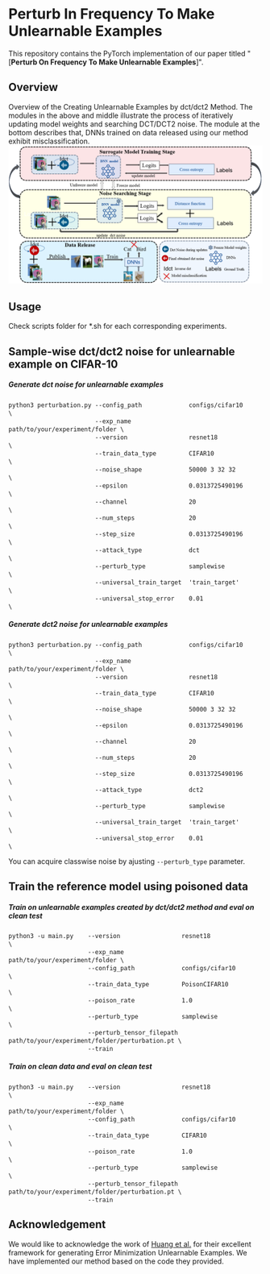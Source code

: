 # Perturb In Frequency To Make Unlearnable Examples

This repository contains the PyTorch implementation of our paper titled "[**Perturb On Frequency To Make Unlearnable Examples**]".

## Overview
Overview of the Creating Unlearnable Examples by dct/dct2 Method. The modules in the above and middle illustrate the process
of iteratively updating model weights and searching DCT/DCT2 noise. The module at the bottom describes that, DNNs trained on data
released using our method exhibit misclassification.
![Teaser](images/Overview5.png)

## Usage

Check scripts folder for *.sh for each corresponding experiments. 
## Sample-wise dct/dct2 noise for unlearnable example on CIFAR-10
##### Generate dct noise for unlearnable examples
```console
python3 perturbation.py --config_path             configs/cifar10                \
                        --exp_name                path/to/your/experiment/folder \
                        --version                 resnet18                       \
                        --train_data_type         CIFAR10                        \
                        --noise_shape             50000 3 32 32                  \
                        --epsilon                 0.0313725490196                \
                        --channel                 20                             \
                        --num_steps               20                             \
                        --step_size               0.0313725490196                \
                        --attack_type             dct                            \
                        --perturb_type            samplewise                     \
                        --universal_train_target  'train_target'                 \
                        --universal_stop_error    0.01                           \
```
##### Generate dct2 noise for unlearnable examples
```console
python3 perturbation.py --config_path             configs/cifar10                \
                        --exp_name                path/to/your/experiment/folder \
                        --version                 resnet18                       \
                        --train_data_type         CIFAR10                        \
                        --noise_shape             50000 3 32 32                  \
                        --epsilon                 0.0313725490196                \
                        --channel                 20                             \
                        --num_steps               20                             \
                        --step_size               0.0313725490196                \
                        --attack_type             dct2                           \
                        --perturb_type            samplewise                     \
                        --universal_train_target  'train_target'                 \
                        --universal_stop_error    0.01                           \
```
You can acquire classwise noise  by ajusting ```--perturb_type``` parameter.



## Train the reference model using poisoned data

##### Train on unlearnable examples created by dct/dct2 method and eval on clean test
```console
python3 -u main.py    --version                 resnet18                       \
                      --exp_name                path/to/your/experiment/folder \
                      --config_path             configs/cifar10                \
                      --train_data_type         PoisonCIFAR10                  \
                      --poison_rate             1.0                            \
                      --perturb_type            samplewise                      \
                      --perturb_tensor_filepath path/to/your/experiment/folder/perturbation.pt \
                      --train
```
##### Train on clean data and eval on clean test
```console
python3 -u main.py    --version                 resnet18                       \
                      --exp_name                path/to/your/experiment/folder \
                      --config_path             configs/cifar10                \
                      --train_data_type         CIFAR10                  \
                      --poison_rate             1.0                            \
                      --perturb_type            samplewise                      \
                      --perturb_tensor_filepath path/to/your/experiment/folder/perturbation.pt \
                      --train
```
## Acknowledgement

We would like to acknowledge the work of [Huang et al.](https://github.com/HanxunH/Unlearnable-Examples) for their excellent framework for generating Error Minimization Unlearnable Examples. We have implemented our method based on the code they provided.